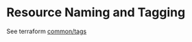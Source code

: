 # Resource Naming and Tagging

See terraform [common/tags](https://github.com/nxtlytics/ivy-terraform-modules/tree/master/common/tags)
